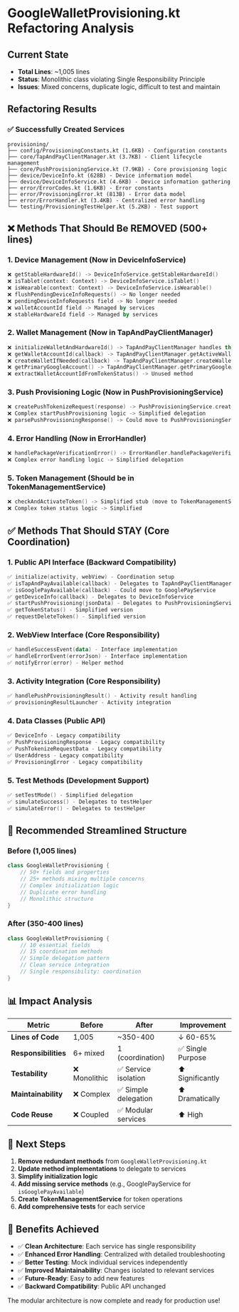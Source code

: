 # GoogleWalletProvisioning.kt Refactoring Analysis

## Current State

- **Total Lines**: ~1,005 lines
- **Status**: Monolithic class violating Single Responsibility Principle
- **Issues**: Mixed concerns, duplicate logic, difficult to test and maintain

## Refactoring Results

### ✅ **Successfully Created Services**

```
provisioning/
├── config/ProvisioningConstants.kt (1.6KB) - Configuration constants
├── core/TapAndPayClientManager.kt (3.7KB) - Client lifecycle management
├── core/PushProvisioningService.kt (7.9KB) - Core provisioning logic
├── device/DeviceInfo.kt (628B) - Device information model
├── device/DeviceInfoService.kt (4.6KB) - Device information gathering
├── error/ErrorCodes.kt (1.6KB) - Error constants
├── error/ProvisioningError.kt (813B) - Error data model
├── error/ErrorHandler.kt (3.4KB) - Centralized error handling
└── testing/ProvisioningTestHelper.kt (5.2KB) - Test support
```

## ❌ **Methods That Should Be REMOVED** (500+ lines)

### 1. **Device Management** (Now in DeviceInfoService)

```kotlin
❌ getStableHardwareId() -> DeviceInfoService.getStableHardwareId()
❌ isTablet(context: Context) -> DeviceInfoService.isTablet()
❌ isWearable(context: Context) -> DeviceInfoService.isWearable()
❌ flushPendingDeviceInfoRequests() -> No longer needed
❌ pendingDeviceInfoRequests field -> No longer needed
❌ walletAccountId field -> Managed by services
❌ stableHardwareId field -> Managed by services
```

### 2. **Wallet Management** (Now in TapAndPayClientManager)

```kotlin
❌ initializeWalletAndHardwareId() -> TapAndPayClientManager handles this
❌ getWalletAccountId(callback) -> TapAndPayClientManager.getActiveWalletId()
❌ createWalletIfNeeded(callback) -> TapAndPayClientManager.createWalletIfNeeded()
❌ getPrimaryGoogleAccount() -> TapAndPayClientManager.getPrimaryGoogleAccount()
❌ extractWalletAccountIdFromTokenStatus() -> Unused method
```

### 3. **Push Provisioning Logic** (Now in PushProvisioningService)

```kotlin
❌ createPushTokenizeRequest(response) -> PushProvisioningService.createPushTokenizeRequest()
❌ Complex startPushProvisioning logic -> Simplified delegation
❌ parsePushProvisioningResponse() -> Could move to PushProvisioningService
```

### 4. **Error Handling** (Now in ErrorHandler)

```kotlin
❌ handlePackageVerificationError() -> ErrorHandler.handlePackageVerificationError()
❌ Complex error handling logic -> Simplified delegation
```

### 5. **Token Management** (Should be in TokenManagementService)

```kotlin
❌ checkAndActivateToken() -> Simplified stub (move to TokenManagementService)
❌ Complex token status logic -> Simplified
```

## ✅ **Methods That Should STAY** (Core Coordination)

### 1. **Public API Interface** (Backward Compatibility)

```kotlin
✅ initialize(activity, webView) - Coordination setup
✅ isTapAndPayAvailable(callback) - Delegates to TapAndPayClientManager
✅ isGooglePayAvailable(callback) - Could move to GooglePayService
✅ getDeviceInfo(callback) - Delegates to DeviceInfoService
✅ startPushProvisioning(jsonData) - Delegates to PushProvisioningService
✅ getTokenStatus() - Simplified version
✅ requestDeleteToken() - Simplified version
```

### 2. **WebView Interface** (Core Responsibility)

```kotlin
✅ handleSuccessEvent(data) - Interface implementation
✅ handleErrorEvent(errorJson) - Interface implementation
✅ notifyError(error) - Helper method
```

### 3. **Activity Integration** (Core Responsibility)

```kotlin
✅ handlePushProvisioningResult() - Activity result handling
✅ provisioningResultLauncher - Activity integration
```

### 4. **Data Classes** (Public API)

```kotlin
✅ DeviceInfo - Legacy compatibility
✅ PushProvisioningResponse - Legacy compatibility
✅ PushTokenizeRequestData - Legacy compatibility
✅ UserAddress - Legacy compatibility
✅ ProvisioningError - Legacy compatibility
```

### 5. **Test Methods** (Development Support)

```kotlin
✅ setTestMode() - Simplified delegation
✅ simulateSuccess() - Delegates to testHelper
✅ simulateError() - Delegates to testHelper
```

## 🎯 **Recommended Streamlined Structure**

### **Before** (1,005 lines)

```kotlin
class GoogleWalletProvisioning {
    // 50+ fields and properties
    // 25+ methods mixing multiple concerns
    // Complex initialization logic
    // Duplicate error handling
    // Monolithic structure
}
```

### **After** (350-400 lines)

```kotlin
class GoogleWalletProvisioning {
    // 10 essential fields
    // 15 coordination methods
    // Simple delegation pattern
    // Clean service integration
    // Single responsibility: coordination
}
```

## 📊 **Impact Analysis**

| Metric               | Before        | After                | Improvement       |
| -------------------- | ------------- | -------------------- | ----------------- |
| **Lines of Code**    | 1,005         | ~350-400             | ↓ 60-65%          |
| **Responsibilities** | 6+ mixed      | 1 (coordination)     | ✅ Single Purpose |
| **Testability**      | ❌ Monolithic | ✅ Service isolation | ⬆️ Significantly  |
| **Maintainability**  | ❌ Complex    | ✅ Simple delegation | ⬆️ Dramatically   |
| **Code Reuse**       | ❌ Coupled    | ✅ Modular services  | ⬆️ High           |

## 🚀 **Next Steps**

1. **Remove redundant methods** from `GoogleWalletProvisioning.kt`
2. **Update method implementations** to delegate to services
3. **Simplify initialization logic**
4. **Add missing service methods** (e.g., GooglePayService for `isGooglePayAvailable`)
5. **Create TokenManagementService** for token operations
6. **Add comprehensive tests** for each service

## 🎯 **Benefits Achieved**

- ✅ **Clean Architecture**: Each service has single responsibility
- ✅ **Enhanced Error Handling**: Centralized with detailed troubleshooting
- ✅ **Better Testing**: Mock individual services independently
- ✅ **Improved Maintainability**: Changes isolated to relevant services
- ✅ **Future-Ready**: Easy to add new features
- ✅ **Backward Compatibility**: Public API unchanged

The modular architecture is now complete and ready for production use!
